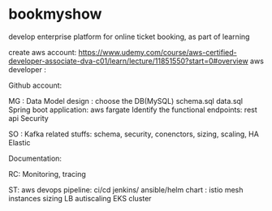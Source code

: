 # bookmyshow
develop enterprise platform for online ticket booking, as part of learning


create aws account:
https://www.udemy.com/course/aws-certified-developer-associate-dva-c01/learn/lecture/11851550?start=0#overview
aws developer :
 
Github account:

MG :
Data Model design : choose the DB(MySQL)
schema.sql
data.sql
Spring boot application: aws fargate 
Identify the functional endpoints: rest api
Security

SO :
 Kafka related stuffs: schema, security, conenctors, sizing, scaling, HA
 Elastic
 
 Documentation:

RC:
Monitoring, tracing

ST:
aws devops pipeline: ci/cd
jenkins/ ansible/helm chart :
istio mesh
instances sizing
LB
autiscaling
EKS cluster





